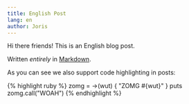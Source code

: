 ```yaml
---
title: English Post
lang: en
author: Joris
---
```


Hi there friends! This is an English blog post.

Written *entirely* in [Markdown][1].

As you can see we also support code highlighting in posts:

{% highlight ruby %}
zomg = ->(wut) {
  "ZOMG #{wut}"
}
puts zomg.call("WOAH")
{% endhighlight %}

[1]: http://daringfireball.net/projects/markdown/syntax
